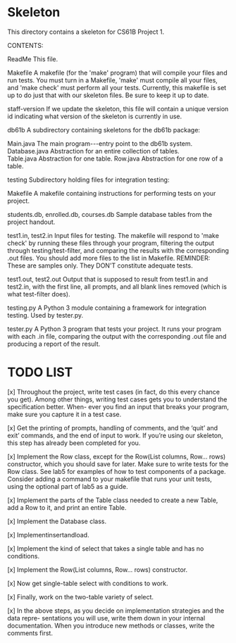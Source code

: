 # Skeleton
This directory contains a skeleton for CS61B Project 1.

CONTENTS:

ReadMe                  This file.
        
Makefile                A makefile (for the 'make' program) that will compile
                        your files and run tests.  You must turn in a Makefile,
                        'make' must compile all your files, and 
                        'make check' must perform all your tests.  Currently,
                        this makefile is set up to do just that with our
                        skeleton files.  Be sure to keep it up to date.

staff-version           If we update the skeleton, this file will contain a
                        unique version id indicating what version of the
                        skeleton is currently in use.


db61b                   A subdirectory containing skeletons for the 
                        db61b package:

  Main.java             The main program---entry point to the db61b system.
  Database.java         Abstraction for an entire collection of tables.  
  Table.java            Abstraction for one table.
  Row.java              Abstraction for one row of a table.

testing                 Subdirectory holding files for integration testing:

  Makefile              A makefile containing instructions for performing
                        tests on your project.

  students.db, enrolled.db, courses.db
                        Sample database tables from the project handout.

  test1.in, test2.in    Input files for testing.  The makefile will respond
                        to 'make check' by running these files through your
                        program, filtering the output through 
                        testing/test-filter, and comparing the results with 
                        the corresponding .out files.  You should add more 
                        files to the list in Makefile.
                        REMINDER: These are samples only.  They DON'T 
                        constitute adequate tests.

  test1.out, test2.out  Output that is supposed to result from test1.in
                        and test2.in, with the first line, all prompts,
                        and all blank lines removed (which is what 
                        test-filter does).

  testing.py            A Python 3 module containing a framework for integration
                        testing.   Used by tester.py.

  tester.py             A Python 3 program that tests your project.  It runs
                        your program with each .in file, comparing the output
                        with the corresponding .out file and producing a report
                        of the result.


# TODO LIST

[x] Throughout the project, write test cases (in fact, do this every chance you get). Among other things, writing test cases gets you to understand the specification better. When- ever you find an input that breaks your program, make sure you capture it in a test case.

[x] Get the printing of prompts, handling of comments, and the ‘quit’ and exit’ commands, and the end of input to work. If you’re using our skeleton, this step has already been completed for you.

[x] Implement the Row class, except for the Row(List<Column> columns, Row... rows) constructor, which you should save for later. Make sure to write tests for the Row class. See lab5 for examples of how to test components of a package. Consider adding a command to your makefile that runs your unit tests, using the optional part of lab5 as a guide.

[x] Implement the parts of the Table class needed to create a new Table, add a Row to it, and print an entire Table.

[x] Implement the Database class.

[x] Implementinsertandload.

[x] Implement the kind of select that takes a single table and has no conditions.

[x] Implement the Row(List<Column> columns, Row... rows) constructor.

[x] Now get single-table select with conditions to work.

[x] Finally, work on the two-table variety of select.

[x] In the above steps, as you decide on implementation strategies and the data repre- sentations you will use, write them down in your internal documentation. When you introduce new methods or classes, write the comments first.
